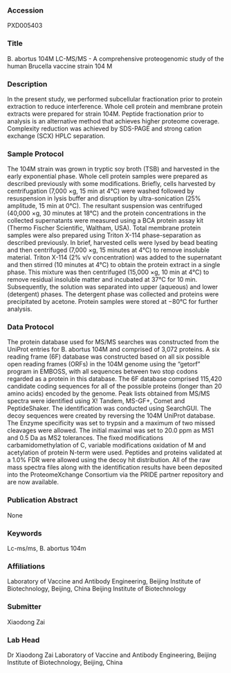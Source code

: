 ### Accession
PXD005403

### Title
B. abortus 104M LC-MS/MS -  A comprehensive proteogenomic study of the human Brucella vaccine strain 104 M

### Description
In the present study, we performed subcellular fractionation prior to protein extraction to reduce interference. Whole cell protein and membrane protein extracts were prepared for strain 104M. Peptide fractionation prior to analysis is an alternative method that achieves higher proteome coverage. Complexity reduction was achieved by SDS-PAGE and strong cation exchange (SCX) HPLC separation.

### Sample Protocol
The 104M strain was grown in tryptic soy broth (TSB) and harvested in the early exponential phase. Whole cell protein samples were prepared as described previously with some modifications. Briefly, cells harvested by centrifugation (7,000 ×g, 15 min at 4°C) were washed followed by resuspension in lysis buffer and disruption by ultra-sonication (25% amplitude, 15 min at 0°C). The resultant suspension was centrifuged (40,000 ×g, 30 minutes at 18°C) and the protein concentrations in the collected supernatants were measured using a BCA protein assay kit (Thermo Fischer Scientific, Waltham, USA).  Total membrane protein samples were also prepared using Triton X-114 phase-separation as described previously. In brief, harvested cells were lysed by bead beating and then centrifuged (7,000 ×g, 15 minutes at 4°C) to remove insoluble material. Triton X-114 (2% v/v concentration) was added to the supernatant and then stirred (10 minutes at 4°C) to obtain the protein extract in a single phase. This mixture was then centrifuged (15,000 ×g, 10 min at 4°C) to remove residual insoluble matter and incubated at 37°C for 10 min. Subsequently, the solution was separated into upper (aqueous) and lower (detergent) phases. The detergent phase was collected and proteins were precipitated by acetone. Protein samples were stored at −80°C for further analysis.

### Data Protocol
The protein database used for MS/MS searches was constructed from the UniProt entries for B. abortus 104M and comprised of 3,072 proteins. A six reading frame (6F) database was constructed based on all six possible open reading frames (ORFs) in the 104M genome using the “getorf” program in EMBOSS, with all sequences between two stop codons regarded as a protein in this database. The 6F database comprised 115,420 candidate coding sequences for all of the possible proteins (longer than 20 amino acids) encoded by the genome. Peak lists obtained from MS/MS spectra were identified using X! Tandem, MS-GF+, Comet and PeptideShaker. The identification was conducted using SearchGUI. The decoy sequences were created by reversing the 104M UniProt database. The Enzyme specificity was set to trypsin and a maximum of two missed cleavages were allowed. The initial maximal was set to 20.0 ppm as MS1 and 0.5 Da as MS2 tolerances. The fixed modifications carbamidomethylation of C, variable modifications oxidation of M and acetylation of protein N-term were used. Peptides and proteins validated at a 1.0% FDR were allowed using the decoy hit distribution. All of the raw mass spectra files along with the identification results have been deposited into the ProteomeXchange Consortium via the PRIDE partner repository and are now available.

### Publication Abstract
None

### Keywords
Lc-ms/ms, B. abortus 104m

### Affiliations
Laboratory of Vaccine and Antibody Engineering, Beijing Institute of Biotechnology, Beijing, China
Beijing Institute of Biotechnology

### Submitter
Xiaodong Zai

### Lab Head
Dr Xiaodong Zai
Laboratory of Vaccine and Antibody Engineering, Beijing Institute of Biotechnology, Beijing, China


